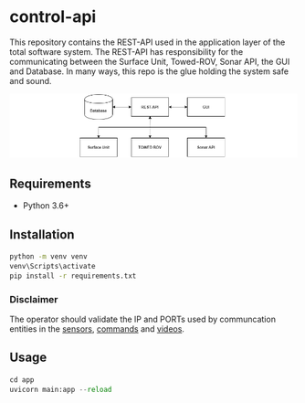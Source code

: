 # control-api
This repository contains the REST-API used in the application layer of the total software system. The REST-API has responsibility for the communicating between the Surface Unit, Towed-ROV, Sonar API, the GUI and Database. In many ways, this repo is the glue holding the system safe and sound.


![no_image](https://github.com/Towed-ROV/api/blob/main/control-api/docs/imgs/system.png?raw=true)

## Requirements
- Python 3.6+

## Installation

```bash
python -m venv venv
venv\Scripts\activate
pip install -r requirements.txt
```

### Disclaimer
The operator should validate the IP and PORTs used by communcation entities in the [sensors](https://github.com/Towed-ROV/api/blob/main/control-api/app/api/endpoints/sensors.py), [commands](https://github.com/Towed-ROV/api/blob/main/control-api/app/api/endpoints/commands.py) and [videos](https://github.com/Towed-ROV/api/blob/main/control-api/app/api/endpoints/videos.py).

## Usage
```python
cd app
uvicorn main:app --reload
```


